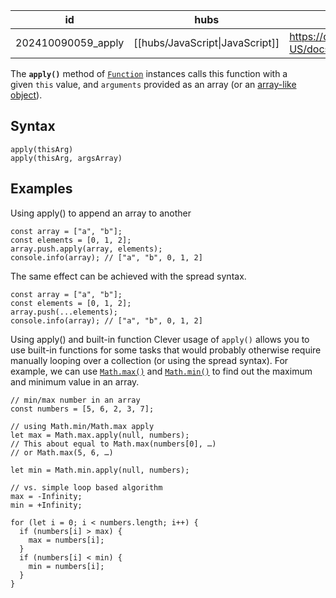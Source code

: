 
| id                 | hubs                            | source                                                                                          |
| ------------------ | ------------------------------- | ----------------------------------------------------------------------------------------------- |
| 202410090059_apply | [[hubs/JavaScript\|JavaScript]] | https://developer.mozilla.org/en-US/docs/Web/JavaScript/Reference/Global_Objects/Function/apply |
The **`apply()`** method of [`Function`](https://developer.mozilla.org/en-US/docs/Web/JavaScript/Reference/Global_Objects/Function) instances calls this function with a given `this` value, and `arguments` provided as an array (or an [array-like object](https://developer.mozilla.org/en-US/docs/Web/JavaScript/Guide/Indexed_collections#working_with_array-like_objects)).
## Syntax 
```
apply(thisArg)
apply(thisArg, argsArray)

```
## Examples
Using apply()  to append an array to another 
```
const array = ["a", "b"];
const elements = [0, 1, 2];
array.push.apply(array, elements);
console.info(array); // ["a", "b", 0, 1, 2]

```
The same effect can be achieved with the spread syntax.
```
const array = ["a", "b"];
const elements = [0, 1, 2];
array.push(...elements);
console.info(array); // ["a", "b", 0, 1, 2]

```
Using apply() and built-in function
Clever usage of `apply()` allows you to use built-in functions for some tasks that would probably otherwise require manually looping over a collection (or using the spread syntax).
For example, we can use [`Math.max()`](https://developer.mozilla.org/en-US/docs/Web/JavaScript/Reference/Global_Objects/Math/max) and [`Math.min()`](https://developer.mozilla.org/en-US/docs/Web/JavaScript/Reference/Global_Objects/Math/min) to find out the maximum and minimum value in an array.
```
// min/max number in an array
const numbers = [5, 6, 2, 3, 7];

// using Math.min/Math.max apply
let max = Math.max.apply(null, numbers);
// This about equal to Math.max(numbers[0], …)
// or Math.max(5, 6, …)

let min = Math.min.apply(null, numbers);

// vs. simple loop based algorithm
max = -Infinity;
min = +Infinity;

for (let i = 0; i < numbers.length; i++) {
  if (numbers[i] > max) {
    max = numbers[i];
  }
  if (numbers[i] < min) {
    min = numbers[i];
  }
}

```

